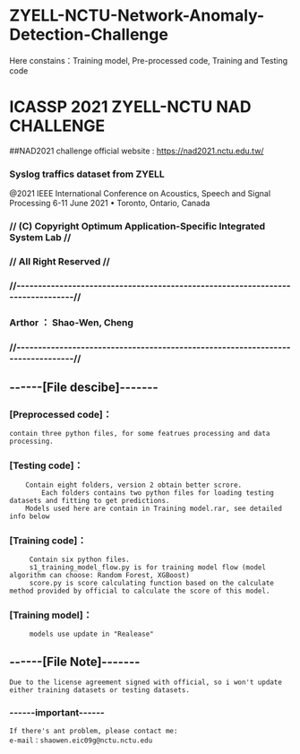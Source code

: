 # ZYELL-NCTU-Network-Anomaly-Detection-Challenge
Here constains：Training model, Pre-processed code, Training and Testing code  

# ICASSP 2021 ZYELL-NCTU NAD CHALLENGE #
##NAD2021 challenge official website : https://nad2021.nctu.edu.tw/  
### Syslog traffics dataset from ZYELL   ###

@2021 IEEE International Conference on Acoustics, Speech and Signal Processing 
              6-11 June 2021 • Toronto, Ontario, Canada
	      

### //  (C) Copyright Optimum Application-Specific Integrated System Lab // #
### //                            All Right Reserved                                 // ###
### //-------------------------------------------------------------------------------// ###
###                             Arthor ： Shao-Wen, Cheng                               ###
### //-------------------------------------------------------------------------------// ###



## ------[File descibe]------- 

### [Preprocessed code]：
	contain three python files, for some featrues processing and data processing.

### [Testing code]： 
		Contain eight folders, version 2 obtain better scrore.
	        Each folders contains two python files for loading testing datasets and fitting to get predictions.
		Models used here are contain in Training model.rar, see detailed info below

### [Training code]：
		 Contain six python files.
		 s1_training_model_flow.py is for training model flow (model algorithm can choose: Random Forest, XGBoost)
		 score.py is score calculating function based on the calculate method provided by official to calculate the score of this model. 

### [Training model]： 
		 models use update in "Realease"

## ------[File Note]------- 
	Due to the license agreement signed with official, so i won't update either training datasets or testing datasets.


### ------important------ 
	If there's ant problem, please contact me:
	e-mail：shaowen.eic09g@nctu.nctu.edu
